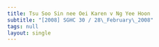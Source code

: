 ```yaml
---
title: Tsu Soo Sin nee Oei Karen v Ng Yee Hoon
subtitle: "[2008] SGHC 30 / 28\_February\_2008"
tags: null
layout: single
---
```


